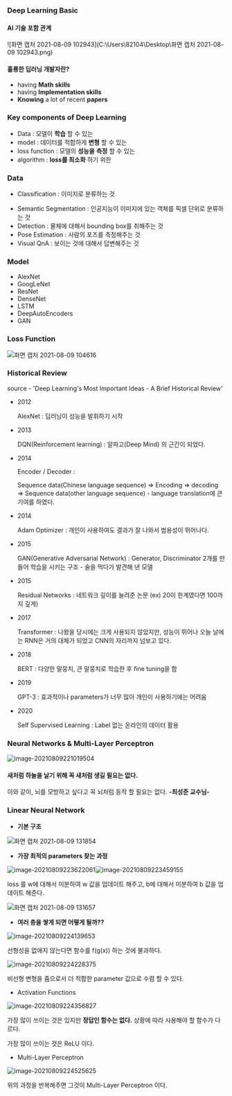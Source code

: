 ### Deep Learning Basic

#### AI 기술 포함 관계

![화면 캡처 2021-08-09 102943](C:\Users\82104\Desktop\화면 캡처 2021-08-09 102943.png)



#### 훌륭한 딥러닝 개발자란?

* having **Math skills**  
* having **Implementation skills** 
* **Knowing** a lot of recent **papers**



### Key components of Deep Learning

* Data : 모델이 **학습** 할 수 있는
* model : 데이터를 적합하게 **변형** 할 수 있는
* loss function : 모델의 **성능을** **측정** 할 수 있는
* algorithm : **loss를 최소화** 하기 위한 



### Data

* Classification : 이미지로 분류하는 것

- Semantic Segmentation : 인공지능이 이미지에 있는 객체를 픽셀 단위로 분류하는 것
- Detection : 물체에 대해서 bounding box를 취해주는 것
- Pose Estimation : 사람의 포즈를 측정해주는 것
- Visual QnA : 보이는 것에 대해서 답변해주는 것



### Model

* AlexNet 
* GoogLeNet 
* ResNet 
* DenseNet 
* LSTM 
* DeepAutoEncoders 
* GAN



### Loss Function

![화면 캡처 2021-08-09 104616](https://user-images.githubusercontent.com/88299729/128721726-b36e796c-b109-4d41-b6a8-bae283a14385.png)



### Historical Review

source -  'Deep Learning's Most Important Ideas - A Brief Historical Review'



* 2012

  AlexNet : 딥러닝이 성능을 발휘하기 시작

  

* 2013

  DQN(Reinforcement learning) : 알파고(Deep Mind) 의 근간이 되었다.

  

* 2014

  Encoder / Decoder : 

  Sequence data(Chinese language sequence) => Encoding => decoding => Sequence data(other language sequence) - language translation에 큰 기여를 하였다.

  

* 2014

  Adam Optimizer : 개인이 사용하여도 결과가 잘 나와서 범용성이 뛰어나다.

  

* 2015

  GAN(Generative Adversarial Network) : Generator, Discriminator 2개를 만들어 학습을 시키는 구조 - 술을 먹다가 발견해 낸 모델

  

* 2015

  Residual Networks : 네트워크 깊이를 늘려준 논문 (ex) 20이 한계였다면 100까지 깊게)

  

* 2017

  Transformer : 나왔을 당시에는 크게 사용되지 않았지만, 성능이 뛰어나 오늘 날에는 RNN은 거의 대체가 되었고 CNN의 자리까지 넘보고 있다.

  

* 2018

  BERT : 다양한 말뭉치, 큰 말뭉치로 학습한 후 fine tuning을 함



* 2019

  GPT-3 : 효과적이나 parameters가 너무 많아 개인이 사용하기에는 어려움



* 2020

  Self Supervised Learning : Label 없는 온라인의 데이터 활용



### Neural Networks & Multi-Layer Perceptron



![image-20210809221019504](https://user-images.githubusercontent.com/88299729/128721820-997d9916-f5fa-49f8-a670-812f6e844480.png)



#### 새처럼 하늘을 날기 위해 꼭 새처럼 생길 필요는 없다. 

이와 같이, 뇌를 모방하고 싶다고 꼭 뇌처럼 동작 할 필요는 없다.   **-최성준 교수님-**



### Linear Neural Network

* **기본 구조**

![화면 캡처 2021-08-09 131854](https://user-images.githubusercontent.com/88299729/128721882-9a9dc564-15c6-42e0-92ff-7632e7c60515.png)



* **가장 최적의 parameters 찾는 과정**

![image-20210809223622061](https://user-images.githubusercontent.com/88299729/128721937-7afe217e-e417-4376-b163-321186ccf7cb.png)![image-20210809223459155](https://user-images.githubusercontent.com/88299729/128722030-7a7711ab-3d11-4e7c-b38c-478391c7bc9a.png)



loss 를 w에 대해서 미분하여 w 값을 업데이트 해주고, b에 대해서 미분하여 b 값을 업데이트 해준다.



![화면 캡처 2021-08-09 131657](https://user-images.githubusercontent.com/88299729/128722091-6e38597f-4b27-4a3c-a4f0-7689b5608925.png)



* **여러 층을 쌓게 되면 어떻게 될까??**



![image-20210809224139653](https://user-images.githubusercontent.com/88299729/128722158-deb62482-6338-4d7a-8d8f-03869363ed9a.png)



선형성을 없애지 않는다면 함수를 f(g(x)) 하는 것에 불과하다.



![image-20210809224228375](https://user-images.githubusercontent.com/88299729/128722203-2ade571d-4f5a-4e07-972b-6b2d563419aa.png)

비선형 변형을 줌으로서 더 적합한 parameter 값으로 수렴 할 수 있다.



* Activation Functions



![image-20210809224356827](https://user-images.githubusercontent.com/88299729/128722247-5cca2ced-4d7b-4750-a895-78ad4f005588.png)



가장 많이 쓰이는 것은 있지만 **정답인 함수는 없다.** 상황에 따라 사용해야 할 함수가 다르다.

가장 많이 쓰이는 것은 ReLU 이다.



* Multi-Layer Perceptron



![image-20210809224525625](https://user-images.githubusercontent.com/88299729/128722293-6ba33511-c0ca-43a0-97ce-8d6975b70e54.png)

위의 과정을 반복해주면 그것이 Multi-Layer Perceptron 이다.